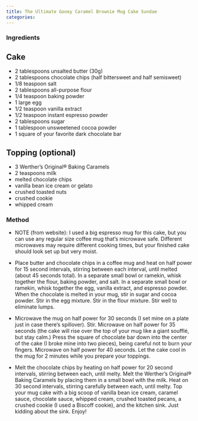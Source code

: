 ```yaml
---
title: The Ultimate Gooey Caramel Brownie Mug Cake Sundae
categories:
---
```







### Ingredients

## Cake

* 2 tablespoons unsalted butter (30g)
* 2 tablespoons chocolate chips (half bittersweet and half semisweet)
* 1/8 teaspoon salt
* 2 tablespoons all-purpose flour
* 1/4 teaspoon baking powder
* 1 large egg
* 1/2 teaspoon vanilla extract
* 1/2 teaspoon instant espresso powder
* 2 tablespoons sugar
* 1 tablespoon unsweetened cocoa powder
* 1 square of your favorite dark chocolate bar

## Topping (optional)

* 3 Werther’s Original® Baking Caramels
* 2 teaspoons milk
* melted chocolate chips
* vanilla bean ice cream or gelato
* crushed toasted nuts
* crushed cookie
* whipped cream

### Method

* NOTE (from website): I used a big espresso mug for this cake, but you can use any regular size coffee mug that’s microwave safe. Different microwaves may require different cooking times, but your finished cake should look set up but very moist.

* Place butter and chocolate chips in a coffee mug and heat on half power for 15 second intervals, stirring between each interval, until melted (about 45 seconds total). In a separate small bowl or ramekin, whisk together the flour, baking powder, and salt. In a separate small bowl or ramekin, whisk together the egg, vanilla extract, and espresso powder. When the chocolate is melted in your mug, stir in sugar and cocoa powder. Stir in the egg mixture. Stir in the flour mixture. Stir well to eliminate lumps.

* Microwave the mug on half power for 30 seconds (I set mine on a plate just in case there’s spillover). Stir. Microwave on half power for 35 seconds (the cake will rise over the top of your mug like a giant soufflé, but stay calm.) Press the square of chocolate bar down into the center of the cake (I broke mine into two pieces), being careful not to burn your fingers. Microwave on half power for 40 seconds. Let the cake cool in the mug for 2 minutes while you prepare your toppings.

* Melt the chocolate chips by heating on half power for 20 second intervals, stirring between each, until melty. Melt the Werther’s Original® Baking Caramels by placing them in a small bowl with the milk. Heat on 30 second intervals, stirring carefully between each, until melty. Top your mug cake with a big scoop of vanilla bean ice cream, caramel sauce, chocolate sauce, whipped cream, crushed toasted pecans, a crushed cookie (I used a Biscoff cookie), and the kitchen sink. Just kidding about the sink. Enjoy!
